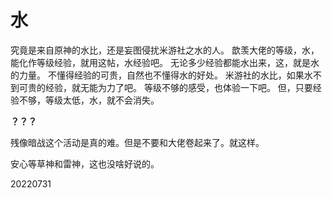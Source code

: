 # 水

究竟是来自原神的水比，还是妄图侵扰米游社之水的人。 歆羡大佬的等级，水，能化作等级经验，就用这帖，水经验吧。 无论多少经验都能水出来，这，就是水的力量。 不懂得经验的可贵，自然也不懂得水的好处。 米游社的水比，如果水不到可贵的经验，就无能为力了吧。 等级不够的感受，也体验一下吧。 但，只要经验不够，等级太低，水，就不会消失。

**？？？**

残像暗战这个活动是真的难。但是不要和大佬卷起来了。就这样。

安心等草神和雷神，这也没啥好说的。

20220731
